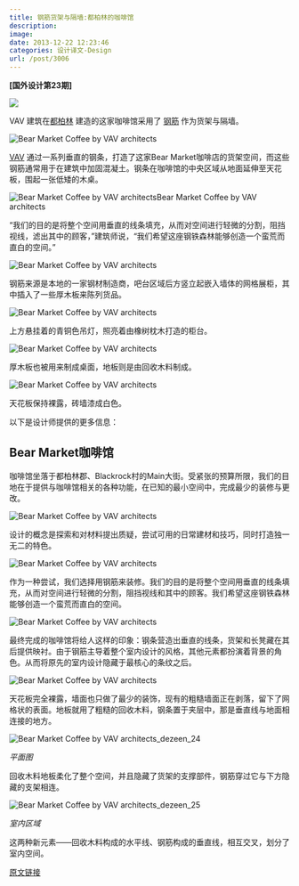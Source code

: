 ```yaml
---
title: 钢筋货架与隔墙:都柏林的咖啡馆
description: 
image: 
date: 2013-12-22 12:23:46
categories: 设计译文-Design
url: /post/3006
---
```


**[国外设计第23期]**

![](http://static.dezeen.com/uploads/2013/12/Bear-Market-Coffee-by-VAV-architects_dezeen_21bann.jpg)

VAV 建筑在[都柏林](http://www.dezeen.com/tag/dublin/) 建造的这家咖啡馆采用了 [钢筋](http://www.dezeen.com/tag/steel/) 作为货架与隔墙。

![Bear Market Coffee by VAV architects](http://static.dezeen.com/uploads/2013/12/Bear-Market-Coffee-by-VAV-architects_dezeen_9.jpg)

[VAV](http://www.vavarchitects.com/) 通过一系列垂直的钢条，打造了这家Bear Market咖啡店的货架空间，而这些钢筋通常用于在建筑中加固混凝土。钢条在咖啡馆的中央区域从地面延伸至天花板，围起一张低矮的木桌。

![Bear Market Coffee by VAV architectsBear Market Coffee by VAV architects](http://static.dezeen.com/uploads/2013/12/Bear-Market-Coffee-by-VAV-architects_dezeen_16.jpg)

“我们的目的是将整个空间用垂直的线条填充，从而对空间进行轻微的分割，阻挡视线，滤出其中的顾客，”建筑师说，“我们希望这座钢铁森林能够创造一个蛮荒而直白的空间。”

![Bear Market Coffee by VAV architects](http://static.dezeen.com/uploads/2013/12/Bear-Market-Coffee-by-VAV-architects_dezeen_17.jpg)

钢筋来源是本地的一家钢材制造商，吧台区域后方竖立起嵌入墙体的网格展柜，其中插入了一些厚木板来陈列货品。

![Bear Market Coffee by VAV architects](http://static.dezeen.com/uploads/2013/12/Bear-Market-Coffee-by-VAV-architects_dezeen_12.jpg)

上方悬挂着的青铜色吊灯，照亮着由橡树枕木打造的柜台。

![Bear Market Coffee by VAV architects](http://static.dezeen.com/uploads/2013/12/Bear-Market-Coffee-by-VAV-architects_dezeen_20.jpg)

厚木板也被用来制成桌面，地板则是由回收木料制成。

![Bear Market Coffee by VAV architects](http://static.dezeen.com/uploads/2013/12/Bear-Market-Coffee-by-VAV-architects_dezeen_11.jpg)

天花板保持裸露，砖墙漆成白色。

以下是设计师提供的更多信息：

## Bear Market咖啡馆

咖啡馆坐落于都柏林郡、Blackrock村的Main大街。受紧张的预算所限，我们的目地在于提供与咖啡馆相关的各种功能，在已知的最小空间中，完成最少的装修与更改。

![Bear Market Coffee by VAV architects](http://static.dezeen.com/uploads/2013/12/Bear-Market-Coffee-by-VAV-architects_dezeen_1.jpg)

设计的概念是探索和对材料提出质疑，尝试可用的日常建材和技巧，同时打造独一无二的特色。

![Bear Market Coffee by VAV architects](http://static.dezeen.com/uploads/2013/12/Bear-Market-Coffee-by-VAV-architects_dezeen_3.jpg)

作为一种尝试，我们选择用钢筋来装修。我们的目的是将整个空间用垂直的线条填充，从而对空间进行轻微的分割，阻挡视线和其中的顾客。我们希望这座钢铁森林能够创造一个蛮荒而直白的空间。

![Bear Market Coffee by VAV architects](http://static.dezeen.com/uploads/2013/12/Bear-Market-Coffee-by-VAV-architects_dezeen_18.jpg)

最终完成的咖啡馆将给人这样的印象：钢条营造出垂直的线条，货架和长凳藏在其后提供映衬。由于钢筋主导着整个室内设计的风格，其他元素都扮演着背景的角色。从而将原先的室内设计隐藏于最核心的条纹之后。

![Bear Market Coffee by VAV architects](http://static.dezeen.com/uploads/2013/12/Bear-Market-Coffee-by-VAV-architects_dezeen_2.jpg)

天花板完全裸露，墙面也只做了最少的装饰，现有的粗糙墙面正在剥落，留下了网格状的表面。地板就用了粗糙的回收木料，钢条置于夹层中，那是垂直线与地面相连接的地方。

![Bear Market Coffee by VAV architects_dezeen_24](http://static.dezeen.com/uploads/2013/12/Bear-Market-Coffee-by-VAV-architects_dezeen_24.jpg)

_平面图_

回收木料地板柔化了整个空间，并且隐藏了货架的支撑部件，钢筋穿过它与下方隐藏的支架相连。

![Bear Market Coffee by VAV architects_dezeen_25](http://static.dezeen.com/uploads/2013/12/Bear-Market-Coffee-by-VAV-architects_dezeen_25.jpg)

_室内区域_

这两种新元素——回收木料构成的水平线、钢筋构成的垂直线，相互交叉，划分了室内空间。

[原文链接](http://designmodo.com/square-blocks-design/)